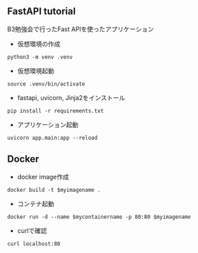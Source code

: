 ## FastAPI tutorial
B3勉強会で行ったFast APIを使ったアプリケーション

- 仮想環境の作成
```
python3 -m venv .venv
```
- 仮想環境起動
```
source .venv/bin/activate
```
- fastapi, uvicorn, Jinja2をインストール
```
pip install -r requirements.txt
```
- アプリケーション起動
```
uvicorn app.main:app --reload
```

## Docker
- docker image作成
```
docker build -t $myimagename .
```
- コンテナ起動
```
docker run -d --name $mycontainername -p 80:80 $myimagename
```
- curlで確認
```
curl localhost:80
```
